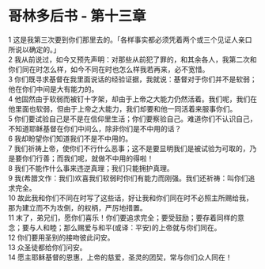 # 哥林多后书 - 第十三章
  
 1 这是我第三次要到你们那里去的。「各样事实都必须凭着两个或三个见证人亲口所说以确定的。」  
 2 我从前说过，如今又预先声明：对那些从前犯了罪的，和其余各人，我第二次和你们同在时怎么样，如今不同在时也怎么样我若再来，必不宽惜。  
 3 你们既寻求基督在我里面说话的经验证据，我就说：基督对于你们并不是软弱；他在你们中间是大有能力的。  
 4 他固然由于软弱而被钉十字架，却由于上帝之大能力仍然活着。我们呢，我们在他里面也软弱，但由于上帝之大能力，我们却要和他一同活着来服事你们。  
 5 你们要试验自己是不是在信仰里生活；你们要察验自己。难道你们不认识自己，不知道耶稣基督在你们中间么，除非你们是不中用的话？  
 6 我却盼望你们知道我们不是不中用的。  
 7 我们祈祷上帝，使你们不行什么恶事；这不是要显明我们是被试验为可取的，乃是要你们行善；而我们呢，就做不中用的得啦！  
 8 我们不能作什么事来违逆真理；我们只能拥护真理。  
 9 我(希腊文作：我们)欢喜我们软弱时你们有能力而刚强。我们还祈祷：叫你们追求完全。  
 10 故此我和你们不同在时写了这些话，好让我和你们同在时不必照主所赐给我，那为建立而不为攻倒，的权柄，严厉地措置。  
 11 末了，弟兄们，愿你们喜乐！你们要追求完全；要受鼓励；要存着同样的意念；要与人和睦；那么赐爱与和平(或译：平安)的上帝就与你们同在。  
 12 你们要用圣别的接吻彼此问安。  
 13 众圣徒都给你们问安。  
 14 愿主耶稣基督的恩惠，上帝的慈爱，圣灵的团契，常与你们众人同在！